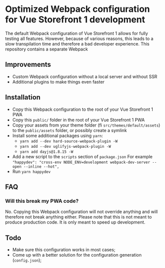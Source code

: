 # Optimized Webpack configuration for Vue Storefront 1 development
The default Webpack configuration of Vue Storefront 1 allows for fully testing all features. However, because of various reasons,
this leads to a slow transpilation time and therefore a bad developer experience. This repository contains a separate Webpack 

## Improvements
- Custom Webpack configuration without a local server and without SSR
- Additional plugins to make things even faster

## Installation
- Copy this Webpack configuration to the root of your Vue Storefront 1 PWA
- Copy this `public/` folder in the root of your Vue Storefront 1 PWA
- Copy your assets from your theme folder (fi `src/themes/default/assets`) to the `public/assets` folder, or possibly create a  symlink
- Install some additional packages using `yarn`:
    - `yarn add --dev hard-source-webpack-plugin -W`
    - `yarn add --dev uglifyjs-webpack-plugin -W`
    - `yarn add dayjs@1.8.15 -W`
- Add a new script to the `scripts` section of `package.json`
    For example `"happydev": "cross-env NODE_ENV=development webpack-dev-server --open --inline --hot",`
- Run `yarn happydev`

## FAQ
### Will this break my PWA code?
No. Copying this Webpack configuration will not override anything and will therefore not break anything either. Please note that
this is not meant to produce production code. It is only meant to speed up development.

## Todo
- Make sure this configuration works in most cases;
- Come up with a better solution for the configuration generation (`config.json`);

